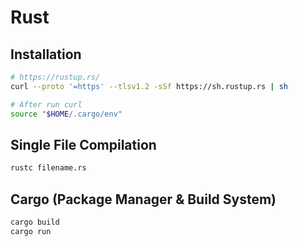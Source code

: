 # Rust

## Installation
```bash
# https://rustup.rs/
curl --proto '=https' --tlsv1.2 -sSf https://sh.rustup.rs | sh

# After run curl
source "$HOME/.cargo/env"
```

## Single File Compilation
```bash
rustc filename.rs
```

## Cargo (Package Manager & Build System)
```bash
cargo build
cargo run
```